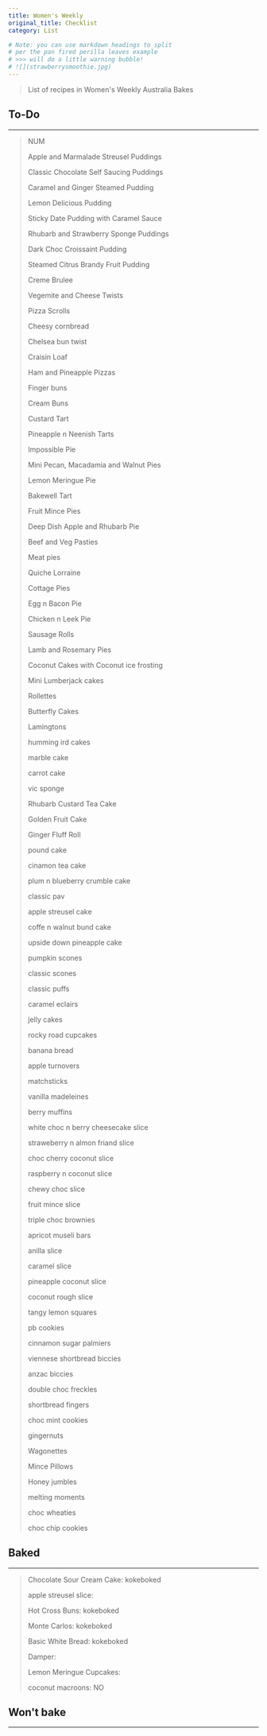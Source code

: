 ```yaml
---
title: Women's Weekly
original_title: Checklist
category: List

# Note: you can use markdown headings to split
# per the pan fired perilla leaves example
# >>> will do a little warning bubble!
# ![](strawberrysmoothie.jpg)
---
```


> List of recipes in Women's Weekly Australia Bakes

## To-Do

---
> NUM
> 
> Apple and Marmalade Streusel Puddings
> 
> Classic Chocolate Self Saucing Puddings
> 
> Caramel and Ginger Steamed Pudding
>
> Lemon Delicious Pudding
>
> Sticky Date Pudding with Caramel Sauce
> 
> Rhubarb and Strawberry Sponge Puddings
>
> Dark Choc Croissaint Pudding
>
> Steamed Citrus Brandy Fruit Pudding
>
> Creme Brulee
>
> Vegemite and Cheese Twists
>
> Pizza Scrolls
>
> Cheesy cornbread
>
> Chelsea bun twist
>
> Craisin Loaf
>
> Ham and Pineapple Pizzas 
>
> Finger buns
> 
> Cream Buns
>
> Custard Tart
>
> Pineapple n Neenish Tarts
>
> Impossible Pie
>
> Mini Pecan, Macadamia and Walnut Pies
>
> Lemon Meringue Pie
>
> Bakewell Tart
>
> Fruit Mince Pies
>
> Deep Dish Apple and Rhubarb Pie
>
> Beef and Veg Pasties
>
> Meat pies
>
> Quiche Lorraine
>
> Cottage Pies
>
> Egg n Bacon Pie
>
> Chicken n Leek Pie
> 
> Sausage Rolls 
>
> Lamb and Rosemary Pies
>
> Coconut Cakes with Coconut ice frosting
>
> Mini Lumberjack cakes
>
> Rollettes
>
> Butterfly Cakes
>
> Lamingtons
>
> humming ird cakes
>
> marble cake
>
> carrot cake
>
> vic sponge
>
> Rhubarb Custard Tea Cake
>
> Golden Fruit Cake
>
> Ginger Fluff Roll
>
> pound cake
> 
> cinamon tea cake
>
> plum n blueberry crumble cake
>
> classic pav
>
> apple streusel cake
>
> coffe  n walnut bund cake
>
> upside down pineapple cake
>
> pumpkin scones
>
> classic scones
>
> classic puffs
>
> caramel eclairs
>
> jelly cakes
>
> rocky road cupcakes
>
> banana bread 
>
> apple turnovers
>
> matchsticks
>
> vanilla madeleines
>
> berry muffins
>
> white choc n berry cheesecake slice
>
> straweberry n almon friand slice
>
> choc cherry coconut slice
>
> raspberry n coconut slice
>
> chewy choc slice
>
> fruit mince slice
>
> triple choc brownies
>
> apricot museli bars
>
> anilla slice
>
> caramel slice
>
> pineapple coconut slice
>
> coconut rough slice
>
> tangy lemon squares
>
> pb cookies
> 
> cinnamon sugar palmiers
>
> viennese shortbread biccies
>
> anzac biccies
>
> double choc freckles
>
> shortbread fingers
>
> choc mint cookies
>
> gingernuts
>
> Wagonettes
>
> Mince Pillows
>
> Honey jumbles
> 
> melting moments
>
> choc wheaties
>
> choc chip cookies

## Baked

---
> Chocolate Sour Cream Cake: kokeboked
>
> apple streusel slice:  
> 
> Hot Cross Buns: kokeboked 
>
> Monte Carlos: kokeboked
>
> 
> Basic White Bread: kokeboked
>
> Damper: 
>
> Lemon Meringue Cupcakes: 
> 
> coconut macroons: NO
>
> 

## Won't bake

---

>
>
>